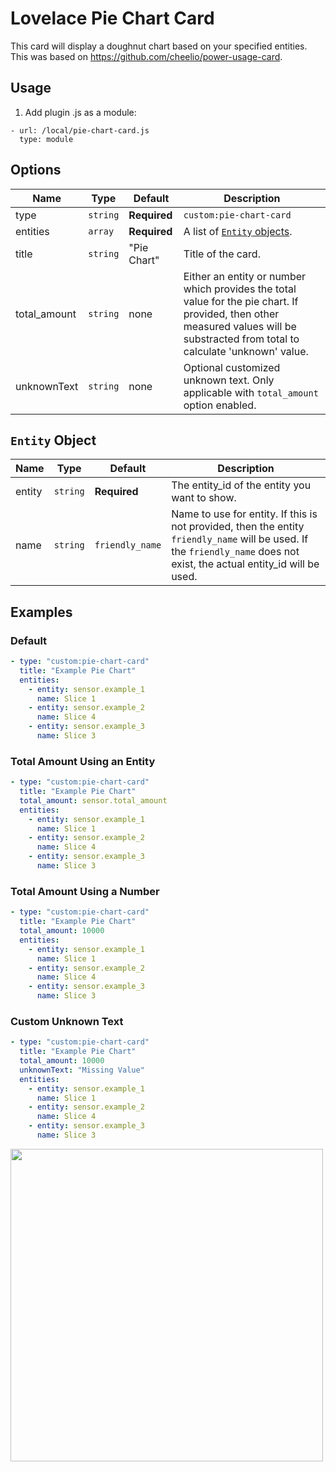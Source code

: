 # Lovelace Pie Chart Card

This card will display a doughnut chart based on your specified entities. This was based on https://github.com/cheelio/power-usage-card. 

## Usage
1. Add plugin .js as a module:
```
- url: /local/pie-chart-card.js
  type: module
```

## Options

| Name | Type | Default | Description
| ---- | ---- | ------- | -----------
| type | `string` | **Required** | `custom:pie-chart-card`
| entities | `array` | **Required** | A list of [`Entity` objects](#entity-object).
| title | `string` | "Pie Chart" | Title of the card.
| total_amount | `string` | none | Either an entity or number which provides the total value for the pie chart. If provided, then other measured values will be substracted from total to calculate 'unknown' value.
| unknownText | `string` | none | Optional customized unknown text. Only applicable with `total_amount` option enabled.

## `Entity` Object
| Name | Type | Default | Description
| ---- | ---- | ------- | -----------
| entity             | `string`                    | **Required** | The entity_id of the entity you want to show.                  |
| name               | `string`                    | `friendly_name` | Name to use for entity. If this is not provided, then the entity `friendly_name` will be used. If the `friendly_name` does not exist, the actual entity_id will be used.                                       |

## Examples

### Default
```yaml
- type: "custom:pie-chart-card"
  title: "Example Pie Chart"
  entities:
    - entity: sensor.example_1
      name: Slice 1
    - entity: sensor.example_2
      name: Slice 4
    - entity: sensor.example_3
      name: Slice 3
```

### Total Amount Using an Entity
```yaml
- type: "custom:pie-chart-card"
  title: "Example Pie Chart"
  total_amount: sensor.total_amount
  entities:
    - entity: sensor.example_1
      name: Slice 1
    - entity: sensor.example_2
      name: Slice 4
    - entity: sensor.example_3
      name: Slice 3
```

### Total Amount Using a Number
```yaml
- type: "custom:pie-chart-card"
  title: "Example Pie Chart"
  total_amount: 10000
  entities:
    - entity: sensor.example_1
      name: Slice 1
    - entity: sensor.example_2
      name: Slice 4
    - entity: sensor.example_3
      name: Slice 3
```

### Custom Unknown Text
```yaml
- type: "custom:pie-chart-card"
  title: "Example Pie Chart"
  total_amount: 10000
  unknownText: "Missing Value"
  entities:
    - entity: sensor.example_1
      name: Slice 1
    - entity: sensor.example_2
      name: Slice 4
    - entity: sensor.example_3
      name: Slice 3
```

<img src="https://raw.githubusercontent.com/sdelliot/pie-chart-card/master/pie-chart-card.png" width="500">
